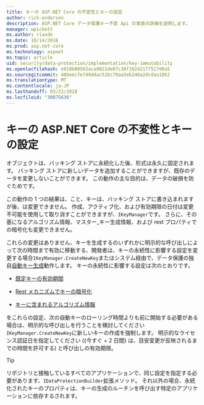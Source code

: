 ```yaml
---
title: キーの ASP.NET Core の不変性とキーの設定
author: rick-anderson
description: ASP.NET Core データ保護キー不変 Api の実装の詳細を説明します。
manager: wpickett
ms.author: riande
ms.date: 10/14/2016
ms.prod: asp.net-core
ms.technology: aspnet
ms.topic: article
uid: security/data-protection/implementation/key-immutability
ms.openlocfilehash: e918b00562aca9821de87c38f10242177517d8a5
ms.sourcegitcommit: 48beecfe749ddac52bc79aa3eb246a2dcdaa1862
ms.translationtype: MT
ms.contentlocale: ja-JP
ms.lasthandoff: 03/22/2018
ms.locfileid: "30075636"
---
```

# <a name="key-immutability-and-key-settings-in-aspnet-core"></a>キーの ASP.NET Core の不変性とキーの設定

オブジェクトは、バッキング ストアに永続化した後、形式は永久に固定されます。 バッキング ストアに新しいデータを追加することができますが、既存のデータを変更しないことができます。 この動作の主な目的は、データの破損を防ぐためです。

この動作の 1 つの結果は、こと、キーは、バッキング ストアに書き込まれますが後、は変更できません。 作成、アクティブ化、および有効期限の日付は変更不可能を使用して取り消すことができますが、`IKeyManager`です。 さらに、その基になるアルゴリズム情報、マスター_キー生成情報、および rest プロパティでの暗号化も変更できません。

これらの変更はありません、キーを生成するのいずれかに明示的な呼び出しによって次の時間まで有効に移動する、開発者は、キーの永続性に影響する設定を変更する場合`IKeyManager.CreateNewKey`またはシステム経由で、データ保護の独自[自動キー生成](xref:security/data-protection/implementation/key-management#data-protection-implementation-key-management)動作します。 キーの永続性に影響する設定は次のとおりです。

* [既定キーの有効期間](xref:security/data-protection/implementation/key-management#data-protection-implementation-key-management)

* [Rest メカニズムでキーの暗号化](xref:security/data-protection/implementation/key-encryption-at-rest#data-protection-implementation-key-encryption-at-rest)

* [キーに含まれるアルゴリズム情報](xref:security/data-protection/configuration/overview#changing-algorithms-with-usecryptographicalgorithms)

をこれらの設定、次の自動キーのローリング時間よりも前に開始する必要がある場合は、明示的な呼び出しを行うことを検討してください`IKeyManager.CreateNewKey`に新しいキーの作成を強制します。 明示的なライセンス認証日を指定してください ({今すぐ + 2 日間} は、目安変更が反映されるまでの時間を許可する) と呼び出しの有効期限。

>[!TIP]
> リポジトリと接触しているすべてのアプリケーションで、同じ設定を指定する必要があります、`IDataProtectionBuilder`拡張メソッド。 それ以外の場合、永続化されたキーのプロパティは、キーの生成のルーチンを呼び出す特定のアプリケーションに依存するされます。
